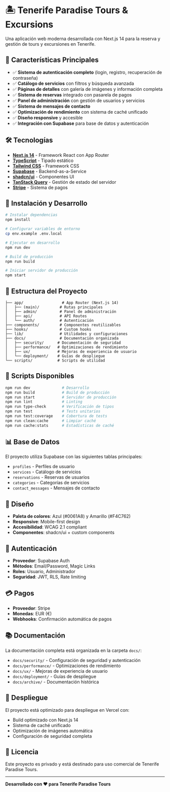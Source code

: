 # 🏝️ Tenerife Paradise Tours & Excursions

Una aplicación web moderna desarrollada con Next.js 14 para la reserva y gestión de tours y excursiones en Tenerife.

## 🚀 Características Principales

- ✅ **Sistema de autenticación completo** (login, registro, recuperación de contraseña)
- ✅ **Catálogo de servicios** con filtros y búsqueda avanzada
- ✅ **Páginas de detalles** con galería de imágenes y información completa
- ✅ **Sistema de reservas** integrado con pasarela de pagos
- ✅ **Panel de administración** con gestión de usuarios y servicios
- ✅ **Sistema de mensajes de contacto**
- ✅ **Optimización de rendimiento** con sistema de caché unificado
- ✅ **Diseño responsive** y accesible
- ✅ **Integración con Supabase** para base de datos y autenticación

## 🛠️ Tecnologías

- **[Next.js 14](https://nextjs.org/)** - Framework React con App Router
- **[TypeScript](https://www.typescriptlang.org/)** - Tipado estático
- **[Tailwind CSS](https://tailwindcss.com/)** - Framework CSS
- **[Supabase](https://supabase.com/)** - Backend-as-a-Service
- **[shadcn/ui](https://ui.shadcn.com/)** - Componentes UI
- **[TanStack Query](https://tanstack.com/query)** - Gestión de estado del servidor
- **[Stripe](https://stripe.com/)** - Sistema de pagos

## 🚀 Instalación y Desarrollo

```bash
# Instalar dependencias
npm install

# Configurar variables de entorno
cp env.example .env.local

# Ejecutar en desarrollo
npm run dev

# Build de producción
npm run build

# Iniciar servidor de producción
npm start
```

## 📁 Estructura del Proyecto

```
├── app/                 # App Router (Next.js 14)
│   ├── (main)/         # Rutas principales
│   ├── admin/          # Panel de administración
│   ├── api/            # API Routes
│   └── auth/           # Autenticación
├── components/         # Componentes reutilizables
├── hooks/              # Custom hooks
├── lib/                # Utilidades y configuraciones
├── docs/               # Documentación organizada
│   ├── security/      # Documentación de seguridad
│   ├── performance/   # Optimizaciones de rendimiento
│   ├── ux/            # Mejoras de experiencia de usuario
│   └── deployment/    # Guías de despliegue
└── scripts/           # Scripts de utilidad
```

## 🔧 Scripts Disponibles

```bash
npm run dev              # Desarrollo
npm run build            # Build de producción
npm run start            # Servidor de producción
npm run lint             # Linting
npm run type-check       # Verificación de tipos
npm run test             # Tests unitarios
npm run test:coverage    # Cobertura de tests
npm run clean:cache      # Limpiar caché
npm run cache:stats      # Estadísticas de caché
```

## 📊 Base de Datos

El proyecto utiliza Supabase con las siguientes tablas principales:

- `profiles` - Perfiles de usuario
- `services` - Catálogo de servicios
- `reservations` - Reservas de usuarios
- `categories` - Categorías de servicios
- `contact_messages` - Mensajes de contacto

## 🎨 Diseño

- **Paleta de colores**: Azul (#0061A8) y Amarillo (#F4C762)
- **Responsive**: Mobile-first design
- **Accesibilidad**: WCAG 2.1 compliant
- **Componentes**: shadcn/ui + custom components

## 🔐 Autenticación

- **Proveedor**: Supabase Auth
- **Métodos**: Email/Password, Magic Links
- **Roles**: Usuario, Administrador
- **Seguridad**: JWT, RLS, Rate limiting

## 💳 Pagos

- **Proveedor**: Stripe
- **Monedas**: EUR (€)
- **Webhooks**: Confirmación automática de pagos

## 📚 Documentación

La documentación completa está organizada en la carpeta `docs/`:

- `docs/security/` - Configuración de seguridad y autenticación
- `docs/performance/` - Optimizaciones de rendimiento
- `docs/ux/` - Mejoras de experiencia de usuario
- `docs/deployment/` - Guías de despliegue
- `docs/archive/` - Documentación histórica

## 🚀 Despliegue

El proyecto está optimizado para despliegue en Vercel con:

- Build optimizado con Next.js 14
- Sistema de caché unificado
- Optimización de imágenes automática
- Configuración de seguridad completa

## 📄 Licencia

Este proyecto es privado y está destinado para uso comercial de Tenerife Paradise Tours.

---

**Desarrollado con ❤️ para Tenerife Paradise Tours**
